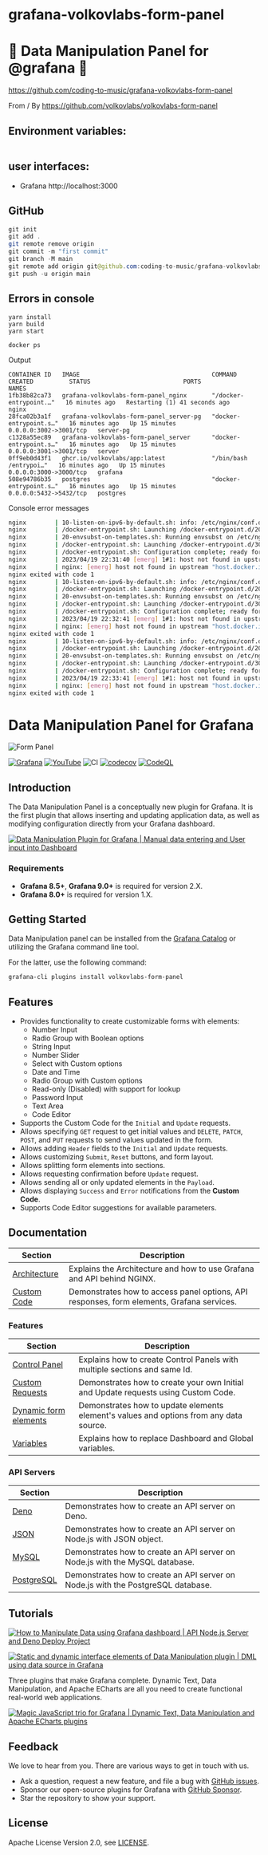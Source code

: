 # grafana-volkovlabs-form-panel

# 🚀 Data Manipulation Panel for @grafana 🚀


https://github.com/coding-to-music/grafana-volkovlabs-form-panel

From / By https://github.com/volkovlabs/volkovlabs-form-panel


## Environment variables:

```java

```

## user interfaces:

- Grafana http://localhost:3000

## GitHub

```java
git init
git add .
git remote remove origin
git commit -m "first commit"
git branch -M main
git remote add origin git@github.com:coding-to-music/grafana-volkovlabs-form-panel.git
git push -u origin main
```

## Errors in console

```
yarn install
yarn build
yarn start
```

```
docker ps
```

Output

```
CONTAINER ID   IMAGE                                     COMMAND                  CREATED          STATUS                          PORTS                    NAMES
1fb38b82ca73   grafana-volkovlabs-form-panel_nginx       "/docker-entrypoint.…"   16 minutes ago   Restarting (1) 41 seconds ago                            nginx
28fca02b3a1f   grafana-volkovlabs-form-panel_server-pg   "docker-entrypoint.s…"   16 minutes ago   Up 15 minutes                   0.0.0.0:3002->3001/tcp   server-pg
c1328a55ec89   grafana-volkovlabs-form-panel_server      "docker-entrypoint.s…"   16 minutes ago   Up 15 minutes                   0.0.0.0:3001->3001/tcp   server
0ff9eb0d43f1   ghcr.io/volkovlabs/app:latest             "/bin/bash /entrypoi…"   16 minutes ago   Up 15 minutes                   0.0.0.0:3000->3000/tcp   grafana
508e94786b35   postgres                                  "docker-entrypoint.s…"   16 minutes ago   Up 15 minutes                   0.0.0.0:5432->5432/tcp   postgres
```

Console error messages

```bash
nginx        | 10-listen-on-ipv6-by-default.sh: info: /etc/nginx/conf.d/default.conf differs from the packaged version
nginx        | /docker-entrypoint.sh: Launching /docker-entrypoint.d/20-envsubst-on-templates.sh
nginx        | 20-envsubst-on-templates.sh: Running envsubst on /etc/nginx/templates/default.conf.template to /etc/nginx/conf.d/default.conf
nginx        | /docker-entrypoint.sh: Launching /docker-entrypoint.d/30-tune-worker-processes.sh
nginx        | /docker-entrypoint.sh: Configuration complete; ready for start up
nginx        | 2023/04/19 22:31:40 [emerg] 1#1: host not found in upstream "host.docker.internal" in /etc/nginx/conf.d/default.conf:7
nginx        | nginx: [emerg] host not found in upstream "host.docker.internal" in /etc/nginx/conf.d/default.conf:7
nginx exited with code 1
nginx        | 10-listen-on-ipv6-by-default.sh: info: /etc/nginx/conf.d/default.conf differs from the packaged version
nginx        | /docker-entrypoint.sh: Launching /docker-entrypoint.d/20-envsubst-on-templates.sh
nginx        | 20-envsubst-on-templates.sh: Running envsubst on /etc/nginx/templates/default.conf.template to /etc/nginx/conf.d/default.conf
nginx        | /docker-entrypoint.sh: Launching /docker-entrypoint.d/30-tune-worker-processes.sh
nginx        | /docker-entrypoint.sh: Configuration complete; ready for start up
nginx        | 2023/04/19 22:32:41 [emerg] 1#1: host not found in upstream "host.docker.internal" in /etc/nginx/conf.d/default.conf:7
nginx        | nginx: [emerg] host not found in upstream "host.docker.internal" in /etc/nginx/conf.d/default.conf:7
nginx exited with code 1
nginx        | 10-listen-on-ipv6-by-default.sh: info: /etc/nginx/conf.d/default.conf differs from the packaged version
nginx        | /docker-entrypoint.sh: Launching /docker-entrypoint.d/20-envsubst-on-templates.sh
nginx        | 20-envsubst-on-templates.sh: Running envsubst on /etc/nginx/templates/default.conf.template to /etc/nginx/conf.d/default.conf
nginx        | /docker-entrypoint.sh: Launching /docker-entrypoint.d/30-tune-worker-processes.sh
nginx        | /docker-entrypoint.sh: Configuration complete; ready for start up
nginx        | 2023/04/19 22:33:41 [emerg] 1#1: host not found in upstream "host.docker.internal" in /etc/nginx/conf.d/default.conf:7
nginx        | nginx: [emerg] host not found in upstream "host.docker.internal" in /etc/nginx/conf.d/default.conf:7
nginx exited with code 1
```

# Data Manipulation Panel for Grafana

![Form Panel](https://raw.githubusercontent.com/volkovlabs/volkovlabs-form-panel/main/src/img/panel.png)

[![Grafana](https://img.shields.io/badge/Grafana-9.4.3-orange)](https://www.grafana.com)
[![YouTube](https://img.shields.io/badge/YouTube-Playlist-red)](https://www.youtube.com/playlist?list=PLPow72ygztmRXSNBxyw0sFnnvNRY_CsSA)
![CI](https://github.com/volkovlabs/volkovlabs-form-panel/workflows/CI/badge.svg)
[![codecov](https://codecov.io/gh/VolkovLabs/volkovlabs-form-panel/branch/main/graph/badge.svg?token=0m6f0ktUar)](https://codecov.io/gh/VolkovLabs/volkovlabs-form-panel)
[![CodeQL](https://github.com/VolkovLabs/volkovlabs-form-panel/actions/workflows/codeql-analysis.yml/badge.svg)](https://github.com/VolkovLabs/volkovlabs-form-panel/actions/workflows/codeql-analysis.yml)

## Introduction

The Data Manipulation Panel is a conceptually new plugin for Grafana. It is the first plugin that allows inserting and updating application data, as well as modifying configuration directly from your Grafana dashboard.

[![Data Manipulation Plugin for Grafana | Manual data entering and User input into Dashboard](https://raw.githubusercontent.com/volkovlabs/volkovlabs-form-panel/main/img/video.png)](https://youtu.be/DXALVG8GijM)

### Requirements

- **Grafana 8.5+**, **Grafana 9.0+** is required for version 2.X.
- **Grafana 8.0+** is required for version 1.X.

## Getting Started

Data Manipulation panel can be installed from the [Grafana Catalog](https://grafana.com/grafana/plugins/volkovlabs-form-panel/) or utilizing the Grafana command line tool.

For the latter, use the following command:

```bash
grafana-cli plugins install volkovlabs-form-panel
```

## Features

- Provides functionality to create customizable forms with elements:
  - Number Input
  - Radio Group with Boolean options
  - String Input
  - Number Slider
  - Select with Custom options
  - Date and Time
  - Radio Group with Custom options
  - Read-only (Disabled) with support for lookup
  - Password Input
  - Text Area
  - Code Editor
- Supports the Custom Code for the `Initial` and `Update` requests.
- Allows specifying `GET` request to get initial values and `DELETE`, `PATCH`, `POST`, and `PUT` requests to send values updated in the form.
- Allows adding `Header` fields to the `Initial` and `Update` requests.
- Allows customizing `Submit`, `Reset` buttons, and form layout.
- Allows splitting form elements into sections.
- Allows requesting confirmation before `Update` request.
- Allows sending all or only updated elements in the `Payload`.
- Allows displaying `Success` and `Error` notifications from the **Custom Code**.
- Supports Code Editor suggestions for available parameters.

## Documentation

| Section | Description |
| -- | -- |
| [Architecture](https://volkovlabs.io/plugins/volkovlabs-form-panel/architecture) | Explains the Architecture and how to use Grafana and API behind NGINX. |
| [Custom Code](https://volkovlabs.io/plugins/volkovlabs-form-panel/code) | Demonstrates how to access panel options, API responses, form elements, Grafana services. |

### Features

| Section | Description |
| -- | -- |
| [Control Panel](https://volkovlabs.io/plugins/volkovlabs-form-panel/control) | Explains how to create Control Panels with multiple sections and same Id. |
| [Custom Requests](https://volkovlabs.io/plugins/volkovlabs-form-panel/request) | Demonstrates how to create your own Initial and Update requests using Custom Code. |
| [Dynamic form elements](https://volkovlabs.io/plugins/volkovlabs-form-panel/dynamic) | Demonstrates how to update elements element's values and options from any data source. |
| [Variables](https://volkovlabs.io/plugins/volkovlabs-form-panel/variables) | Explains how to replace Dashboard and Global variables. |

### API Servers

| Section                          | Description                                                                       |
| -------------------------------- | --------------------------------------------------------------------------------- |
| [Deno](https://volkovlabs.io/plugins/volkovlabs-form-panel/servers/deno)             | Demonstrates how to create an API server on Deno.                                 |
| [JSON](https://volkovlabs.io/plugins/volkovlabs-form-panel/servers/json)             | Demonstrates how to create an API server on Node.js with JSON object.             |
| [MySQL](https://volkovlabs.io/plugins/volkovlabs-form-panel/servers/mysql)           | Demonstrates how to create an API server on Node.js with the MySQL database.      |
| [PostgreSQL](https://volkovlabs.io/plugins/volkovlabs-form-panel/servers/postgresql) | Demonstrates how to create an API server on Node.js with the PostgreSQL database. |

## Tutorials

[![How to Manipulate Data using Grafana dashboard | API Node.js Server and Deno Deploy Project](https://raw.githubusercontent.com/volkovlabs/volkovlabs-form-panel/main/img/server.png)](https://youtu.be/SHN2S-dRIEM)

[![Static and dynamic interface elements of Data Manipulation plugin | DML using data source in Grafana](https://raw.githubusercontent.com/volkovlabs/volkovlabs-form-panel/main/img/elements.png)](https://youtu.be/RSVH1bSBNl8)

Three plugins that make Grafana complete. Dynamic Text, Data Manipulation, and Apache ECharts are all you need to create functional real-world web applications.

[![Magic JavaScript trio for Grafana | Dynamic Text, Data Manipulation and Apache ECharts plugins](https://raw.githubusercontent.com/volkovlabs/volkovlabs-form-panel/main/img/magic-trio.png)](https://youtu.be/wPr4gZYzUVA)

## Feedback

We love to hear from you. There are various ways to get in touch with us.

- Ask a question, request a new feature, and file a bug with [GitHub issues](https://github.com/volkovlabs/volkovlabs-form-panel/issues/new/choose).
- Sponsor our open-source plugins for Grafana with [GitHub Sponsor](https://github.com/sponsors/VolkovLabs).
- Star the repository to show your support.

## License

Apache License Version 2.0, see [LICENSE](https://github.com/volkovlabs/volkovlabs-form-panel/blob/main/LICENSE).
